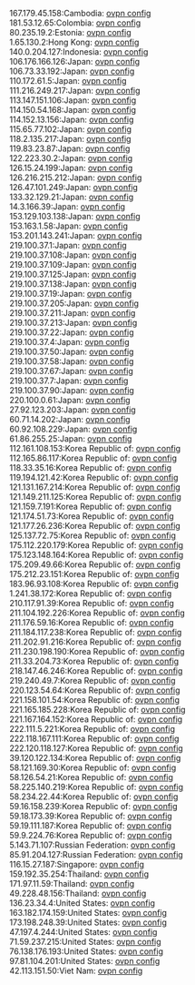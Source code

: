 167.179.45.158:Cambodia: [ovpn config](vpn/167_179_45_158.ovpn)  
181.53.12.65:Colombia: [ovpn config](vpn/181_53_12_65.ovpn)  
80.235.19.2:Estonia: [ovpn config](vpn/80_235_19_2.ovpn)  
1.65.130.2:Hong Kong: [ovpn config](vpn/1_65_130_2.ovpn)  
140.0.204.127:Indonesia: [ovpn config](vpn/140_0_204_127.ovpn)  
106.176.166.126:Japan: [ovpn config](vpn/106_176_166_126.ovpn)  
106.73.33.192:Japan: [ovpn config](vpn/106_73_33_192.ovpn)  
110.172.61.5:Japan: [ovpn config](vpn/110_172_61_5.ovpn)  
111.216.249.217:Japan: [ovpn config](vpn/111_216_249_217.ovpn)  
113.147.151.106:Japan: [ovpn config](vpn/113_147_151_106.ovpn)  
114.150.54.168:Japan: [ovpn config](vpn/114_150_54_168.ovpn)  
114.152.13.156:Japan: [ovpn config](vpn/114_152_13_156.ovpn)  
115.65.77.102:Japan: [ovpn config](vpn/115_65_77_102.ovpn)  
118.2.135.217:Japan: [ovpn config](vpn/118_2_135_217.ovpn)  
119.83.23.87:Japan: [ovpn config](vpn/119_83_23_87.ovpn)  
122.223.30.2:Japan: [ovpn config](vpn/122_223_30_2.ovpn)  
126.15.24.199:Japan: [ovpn config](vpn/126_15_24_199.ovpn)  
126.216.215.212:Japan: [ovpn config](vpn/126_216_215_212.ovpn)  
126.47.101.249:Japan: [ovpn config](vpn/126_47_101_249.ovpn)  
133.32.129.21:Japan: [ovpn config](vpn/133_32_129_21.ovpn)  
14.3.166.39:Japan: [ovpn config](vpn/14_3_166_39.ovpn)  
153.129.103.138:Japan: [ovpn config](vpn/153_129_103_138.ovpn)  
153.163.1.58:Japan: [ovpn config](vpn/153_163_1_58.ovpn)  
153.201.143.241:Japan: [ovpn config](vpn/153_201_143_241.ovpn)  
219.100.37.1:Japan: [ovpn config](vpn/219_100_37_1.ovpn)  
219.100.37.108:Japan: [ovpn config](vpn/219_100_37_108.ovpn)  
219.100.37.109:Japan: [ovpn config](vpn/219_100_37_109.ovpn)  
219.100.37.125:Japan: [ovpn config](vpn/219_100_37_125.ovpn)  
219.100.37.138:Japan: [ovpn config](vpn/219_100_37_138.ovpn)  
219.100.37.19:Japan: [ovpn config](vpn/219_100_37_19.ovpn)  
219.100.37.205:Japan: [ovpn config](vpn/219_100_37_205.ovpn)  
219.100.37.211:Japan: [ovpn config](vpn/219_100_37_211.ovpn)  
219.100.37.213:Japan: [ovpn config](vpn/219_100_37_213.ovpn)  
219.100.37.22:Japan: [ovpn config](vpn/219_100_37_22.ovpn)  
219.100.37.4:Japan: [ovpn config](vpn/219_100_37_4.ovpn)  
219.100.37.50:Japan: [ovpn config](vpn/219_100_37_50.ovpn)  
219.100.37.58:Japan: [ovpn config](vpn/219_100_37_58.ovpn)  
219.100.37.67:Japan: [ovpn config](vpn/219_100_37_67.ovpn)  
219.100.37.7:Japan: [ovpn config](vpn/219_100_37_7.ovpn)  
219.100.37.90:Japan: [ovpn config](vpn/219_100_37_90.ovpn)  
220.100.0.61:Japan: [ovpn config](vpn/220_100_0_61.ovpn)  
27.92.123.203:Japan: [ovpn config](vpn/27_92_123_203.ovpn)  
60.71.14.202:Japan: [ovpn config](vpn/60_71_14_202.ovpn)  
60.92.108.229:Japan: [ovpn config](vpn/60_92_108_229.ovpn)  
61.86.255.25:Japan: [ovpn config](vpn/61_86_255_25.ovpn)  
112.161.108.153:Korea Republic of: [ovpn config](vpn/112_161_108_153.ovpn)  
112.165.86.117:Korea Republic of: [ovpn config](vpn/112_165_86_117.ovpn)  
118.33.35.16:Korea Republic of: [ovpn config](vpn/118_33_35_16.ovpn)  
119.194.121.42:Korea Republic of: [ovpn config](vpn/119_194_121_42.ovpn)  
121.131.167.214:Korea Republic of: [ovpn config](vpn/121_131_167_214.ovpn)  
121.149.211.125:Korea Republic of: [ovpn config](vpn/121_149_211_125.ovpn)  
121.159.7.191:Korea Republic of: [ovpn config](vpn/121_159_7_191.ovpn)  
121.174.51.73:Korea Republic of: [ovpn config](vpn/121_174_51_73.ovpn)  
121.177.26.236:Korea Republic of: [ovpn config](vpn/121_177_26_236.ovpn)  
125.137.72.75:Korea Republic of: [ovpn config](vpn/125_137_72_75.ovpn)  
175.112.220.179:Korea Republic of: [ovpn config](vpn/175_112_220_179.ovpn)  
175.123.148.164:Korea Republic of: [ovpn config](vpn/175_123_148_164.ovpn)  
175.209.49.66:Korea Republic of: [ovpn config](vpn/175_209_49_66.ovpn)  
175.212.23.151:Korea Republic of: [ovpn config](vpn/175_212_23_151.ovpn)  
183.96.93.108:Korea Republic of: [ovpn config](vpn/183_96_93_108.ovpn)  
1.241.38.172:Korea Republic of: [ovpn config](vpn/1_241_38_172.ovpn)  
210.117.91.39:Korea Republic of: [ovpn config](vpn/210_117_91_39.ovpn)  
211.104.192.226:Korea Republic of: [ovpn config](vpn/211_104_192_226.ovpn)  
211.176.59.16:Korea Republic of: [ovpn config](vpn/211_176_59_16.ovpn)  
211.184.117.238:Korea Republic of: [ovpn config](vpn/211_184_117_238.ovpn)  
211.202.91.216:Korea Republic of: [ovpn config](vpn/211_202_91_216.ovpn)  
211.230.198.190:Korea Republic of: [ovpn config](vpn/211_230_198_190.ovpn)  
211.33.204.73:Korea Republic of: [ovpn config](vpn/211_33_204_73.ovpn)  
218.147.46.246:Korea Republic of: [ovpn config](vpn/218_147_46_246.ovpn)  
219.240.49.7:Korea Republic of: [ovpn config](vpn/219_240_49_7.ovpn)  
220.123.54.64:Korea Republic of: [ovpn config](vpn/220_123_54_64.ovpn)  
221.158.101.54:Korea Republic of: [ovpn config](vpn/221_158_101_54.ovpn)  
221.165.185.228:Korea Republic of: [ovpn config](vpn/221_165_185_228.ovpn)  
221.167.164.152:Korea Republic of: [ovpn config](vpn/221_167_164_152.ovpn)  
222.111.5.221:Korea Republic of: [ovpn config](vpn/222_111_5_221.ovpn)  
222.118.167.111:Korea Republic of: [ovpn config](vpn/222_118_167_111.ovpn)  
222.120.118.127:Korea Republic of: [ovpn config](vpn/222_120_118_127.ovpn)  
39.120.122.134:Korea Republic of: [ovpn config](vpn/39_120_122_134.ovpn)  
58.121.169.30:Korea Republic of: [ovpn config](vpn/58_121_169_30.ovpn)  
58.126.54.21:Korea Republic of: [ovpn config](vpn/58_126_54_21.ovpn)  
58.225.140.219:Korea Republic of: [ovpn config](vpn/58_225_140_219.ovpn)  
58.234.22.44:Korea Republic of: [ovpn config](vpn/58_234_22_44.ovpn)  
59.16.158.239:Korea Republic of: [ovpn config](vpn/59_16_158_239.ovpn)  
59.18.173.39:Korea Republic of: [ovpn config](vpn/59_18_173_39.ovpn)  
59.19.111.187:Korea Republic of: [ovpn config](vpn/59_19_111_187.ovpn)  
59.9.224.76:Korea Republic of: [ovpn config](vpn/59_9_224_76.ovpn)  
5.143.71.107:Russian Federation: [ovpn config](vpn/5_143_71_107.ovpn)  
85.91.204.127:Russian Federation: [ovpn config](vpn/85_91_204_127.ovpn)  
116.15.27.187:Singapore: [ovpn config](vpn/116_15_27_187.ovpn)  
159.192.35.254:Thailand: [ovpn config](vpn/159_192_35_254.ovpn)  
171.97.11.59:Thailand: [ovpn config](vpn/171_97_11_59.ovpn)  
49.228.48.156:Thailand: [ovpn config](vpn/49_228_48_156.ovpn)  
136.23.34.4:United States: [ovpn config](vpn/136_23_34_4.ovpn)  
163.182.174.159:United States: [ovpn config](vpn/163_182_174_159.ovpn)  
173.198.248.39:United States: [ovpn config](vpn/173_198_248_39.ovpn)  
47.197.4.244:United States: [ovpn config](vpn/47_197_4_244.ovpn)  
71.59.237.215:United States: [ovpn config](vpn/71_59_237_215.ovpn)  
76.138.176.193:United States: [ovpn config](vpn/76_138_176_193.ovpn)  
97.81.104.201:United States: [ovpn config](vpn/97_81_104_201.ovpn)  
42.113.151.50:Viet Nam: [ovpn config](vpn/42_113_151_50.ovpn)  
